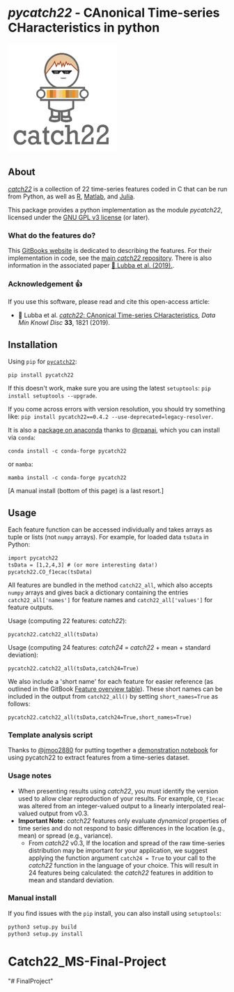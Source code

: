 # _pycatch22_ - CAnonical Time-series CHaracteristics in python

<img src="https://github.com/DynamicsAndNeuralSystems/pycatch22/raw/main/img/catch22_logo_square.png" width="250" height="250"/>

## About

[_catch22_](https://github.com/DynamicsAndNeuralSystems/catch22) is a collection of 22 time-series features coded in C that can be run from Python, as well as [R](https://github.com/hendersontrent/Rcatch22), [Matlab](https://github.com/DynamicsAndNeuralSystems/catch22), and [Julia](https://github.com/brendanjohnharris/Catch22.jl).

This package provides a python implementation as the module _pycatch22_, licensed under the [GNU GPL v3 license](http://www.gnu.org/licenses/gpl-3.0.html) (or later).

### What do the features do?

This [GitBooks website](https://feature-based-time-series-analys.gitbook.io/catch22-features/) is dedicated to describing the features.
For their implementation in code, see the [main _catch22_ repository](https://github.com/DynamicsAndNeuralSystems/catch22).
There is also information in the associated paper [&#x1F4D7; Lubba et al. (2019).](https://doi.org/10.1007/s10618-019-00647-x).

### Acknowledgement :+1:

If you use this software, please read and cite this open-access article:

- &#x1F4D7; Lubba et al. [_catch22_: CAnonical Time-series CHaracteristics](https://doi.org/10.1007/s10618-019-00647-x), _Data Min Knowl Disc_ __33__, 1821 (2019).

## Installation

Using `pip` for [`pycatch22`](https://pypi.org/project/pycatch22/):

```
pip install pycatch22
```

If this doesn't work, make sure you are using the latest `setuptools`: `pip install setuptools --upgrade`.

If you come across errors with version resolution, you should try something like: `pip install pycatch22==0.4.2 --use-deprecated=legacy-resolver`.

It is also a [package on anaconda](https://anaconda.org/conda-forge/pycatch22) thanks to [@rpanai](https://github.com/rpanai), which you can install via `conda`:

```
conda install -c conda-forge pycatch22
```

or `mamba`:

```
mamba install -c conda-forge pycatch22
```

[A manual install (bottom of this page) is a last resort.]

## Usage

Each feature function can be accessed individually and takes arrays as tuple or lists (not `numpy` arrays).
For example, for loaded data `tsData` in Python:

```python3
import pycatch22
tsData = [1,2,4,3] # (or more interesting data!)
pycatch22.CO_f1ecac(tsData)
```

All features are bundled in the method `catch22_all`, which also accepts `numpy` arrays and gives back a dictionary containing the entries `catch22_all['names']` for feature names and `catch22_all['values']` for feature outputs.

Usage (computing 22 features: _catch22_):

```python3
pycatch22.catch22_all(tsData)
```

Usage (computing 24 features: _catch24_ = _catch22_ + mean + standard deviation):

```python3
pycatch22.catch22_all(tsData,catch24=True)
```

We also include a 'short name' for each feature for easier reference (as outlined in the GitBook [Feature overview table](https://app.gitbook.com/o/-MfehZqaCWnsSRDIdUG8/s/-MfHFY4lvzOz3IPaA3wm/feature-overview-table)).
These short names can be included in the output from `catch22_all()` by setting `short_names=True` as follows:

```python3
pycatch22.catch22_all(tsData,catch24=True,short_names=True)
```

### Template analysis script

Thanks to [@jmoo2880](https://github.com/jmoo2880) for putting together a [demonstration notebook](https://github.com/jmoo2880/c22-usage-examples/) for using pycatch22 to extract features from a time-series dataset.

### Usage notes

- When presenting results using _catch22_, you must identify the version used to allow clear reproduction of your results. For example, `CO_f1ecac` was altered from an integer-valued output to a linearly interpolated real-valued output from v0.3.
- __Important Note:__ _catch22_ features only evaluate _dynamical_ properties of time series and do not respond to basic differences in the location (e.g., mean) or spread (e.g., variance).
  - From _catch22_ v0.3, If the location and spread of the raw time-series distribution may be important for your application, we suggest applying the function argument `catch24 = True` to your call to the _catch22_ function in the language of your choice.
  This will result in 24 features being calculated: the _catch22_ features in addition to mean and standard deviation.

### Manual install

If you find issues with the `pip` install, you can also install using `setuptools`:

```
python3 setup.py build
python3 setup.py install
```
# Catch22_MS-Final-Project
"# FinalProject" 
